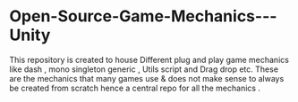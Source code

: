 # Open-Source-Game-Mechanics---Unity
This repository is created to house Different plug and play game mechanics like dash , mono singleton generic , Utils script and Drag drop etc. These are the mechanics that many games use &amp; does not make sense to always be created from scratch hence a central repo for all the mechanics . 
